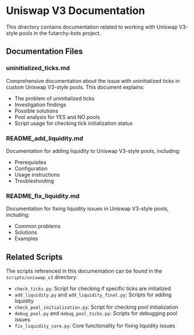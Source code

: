 # Uniswap V3 Documentation

This directory contains documentation related to working with Uniswap V3-style pools in the futarchy-bots project.

## Documentation Files

### uninitialized_ticks.md

Comprehensive documentation about the issue with uninitialized ticks in custom Uniswap V3-style pools. This document explains:

- The problem of uninitialized ticks
- Investigation findings
- Possible solutions
- Pool analysis for YES and NO pools
- Script usage for checking tick initialization status

### README_add_liquidity.md

Documentation for adding liquidity to Uniswap V3-style pools, including:

- Prerequisites
- Configuration
- Usage instructions
- Troubleshooting

### README_fix_liquidity.md

Documentation for fixing liquidity issues in Uniswap V3-style pools, including:

- Common problems
- Solutions
- Examples

## Related Scripts

The scripts referenced in this documentation can be found in the `scripts/uniswap_v3` directory:

- `check_ticks.py`: Script for checking if specific ticks are initialized
- `add_liquidity.py` and `add_liquidity_final.py`: Scripts for adding liquidity
- `check_pool_initialization.py`: Script for checking pool initialization
- `debug_pool.py` and `debug_pool_ticks.py`: Scripts for debugging pool issues
- `fix_liquidity_core.py`: Core functionality for fixing liquidity issues 